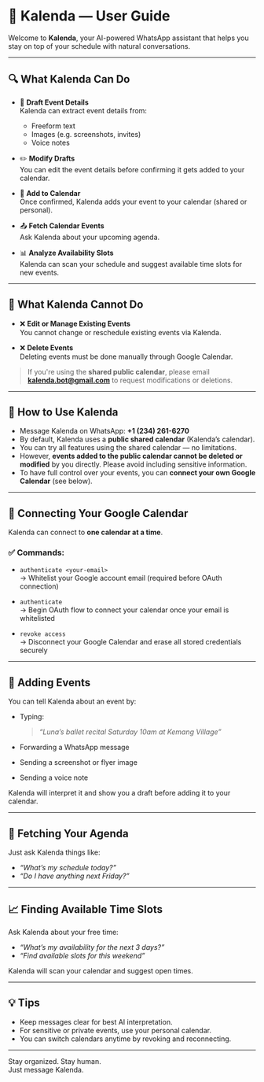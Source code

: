# 📘 Kalenda — User Guide

Welcome to **Kalenda**, your AI-powered WhatsApp assistant that helps you stay on top of your schedule with natural conversations.

---

## 🔍 What Kalenda Can Do

- 🧠 **Draft Event Details**  
  Kalenda can extract event details from:
  - Freeform text
  - Images (e.g. screenshots, invites)
  - Voice notes

- ✏️ **Modify Drafts**  
  You can edit the event details before confirming it gets added to your calendar.

- 📅 **Add to Calendar**  
  Once confirmed, Kalenda adds your event to your calendar (shared or personal).

- 📤 **Fetch Calendar Events**  
  Ask Kalenda about your upcoming agenda.

- 📊 **Analyze Availability Slots**  
  Kalenda can scan your schedule and suggest available time slots for new events.

---

## 🚫 What Kalenda Cannot Do

- ❌ **Edit or Manage Existing Events**  
  You cannot change or reschedule existing events via Kalenda.

- ❌ **Delete Events**  
  Deleting events must be done manually through Google Calendar.

> If you're using the **shared public calendar**, please email **kalenda.bot@gmail.com** to request modifications or deletions.

---

## 💬 How to Use Kalenda

- Message Kalenda on WhatsApp: **+1 (234) 261-6270**
- By default, Kalenda uses a **public shared calendar** (Kalenda’s calendar).
- You can try all features using the shared calendar — no limitations.
- However, **events added to the public calendar cannot be deleted or modified** by you directly. Please avoid including sensitive information.
- To have full control over your events, you can **connect your own Google Calendar** (see below).

---

## 🔐 Connecting Your Google Calendar

Kalenda can connect to **one calendar at a time**.

### ✅ Commands:

- `authenticate <your-email>`  
  → Whitelist your Google account email (required before OAuth connection)

- `authenticate`  
  → Begin OAuth flow to connect your calendar once your email is whitelisted

- `revoke access`  
  → Disconnect your Google Calendar and erase all stored credentials securely

---

## 📝 Adding Events

You can tell Kalenda about an event by:

- Typing:  
  > _“Luna’s ballet recital Saturday 10am at Kemang Village”_

- Forwarding a WhatsApp message

- Sending a screenshot or flyer image

- Sending a voice note

Kalenda will interpret it and show you a draft before adding it to your calendar.

---

## 📆 Fetching Your Agenda

Just ask Kalenda things like:

- _“What’s my schedule today?”_  
- _“Do I have anything next Friday?”_

---

## 📈 Finding Available Time Slots

Ask Kalenda about your free time:

- _“What’s my availability for the next 3 days?”_  
- _“Find available slots for this weekend”_

Kalenda will scan your calendar and suggest open times.

---

## 💡 Tips

- Keep messages clear for best AI interpretation.
- For sensitive or private events, use your personal calendar.
- You can switch calendars anytime by revoking and reconnecting.

---

Stay organized. Stay human.  
Just message Kalenda.

